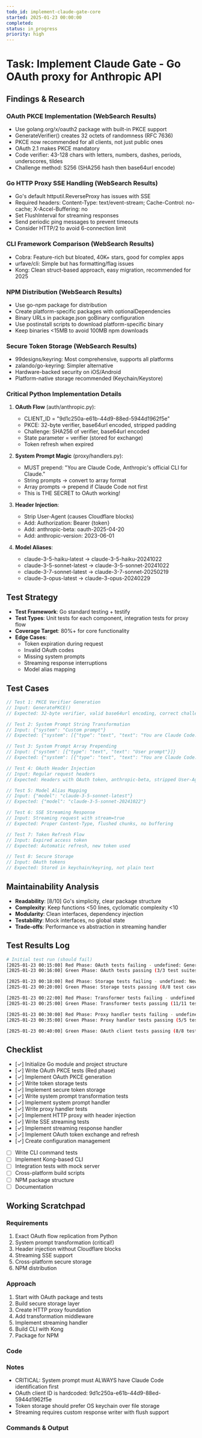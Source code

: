 ```yaml
---
todo_id: implement-claude-gate-core
started: 2025-01-23 00:00:00
completed:
status: in_progress
priority: high
---
```


# Task: Implement Claude Gate - Go OAuth proxy for Anthropic API

## Findings & Research

### OAuth PKCE Implementation (WebSearch Results)
- Use golang.org/x/oauth2 package with built-in PKCE support
- GenerateVerifier() creates 32 octets of randomness (RFC 7636)
- PKCE now recommended for all clients, not just public ones
- OAuth 2.1 makes PKCE mandatory
- Code verifier: 43-128 chars with letters, numbers, dashes, periods, underscores, tildes
- Challenge method: S256 (SHA256 hash then base64url encode)

### Go HTTP Proxy SSE Handling (WebSearch Results)
- Go's default httputil.ReverseProxy has issues with SSE
- Required headers: Content-Type: text/event-stream; Cache-Control: no-cache; X-Accel-Buffering: no
- Set FlushInterval for streaming responses
- Send periodic ping messages to prevent timeouts
- Consider HTTP/2 to avoid 6-connection limit

### CLI Framework Comparison (WebSearch Results)
- Cobra: Feature-rich but bloated, 40K+ stars, good for complex apps
- urfave/cli: Simple but has formatting/flag issues
- Kong: Clean struct-based approach, easy migration, recommended for 2025

### NPM Distribution (WebSearch Results)
- Use go-npm package for distribution
- Create platform-specific packages with optionalDependencies
- Binary URLs in package.json goBinary configuration
- Use postinstall scripts to download platform-specific binary
- Keep binaries <15MB to avoid 100MB npm downloads

### Secure Token Storage (WebSearch Results)
- 99designs/keyring: Most comprehensive, supports all platforms
- zalando/go-keyring: Simpler alternative
- Hardware-backed security on iOS/Android
- Platform-native storage recommended (Keychain/Keystore)

### Critical Python Implementation Details

1. **OAuth Flow** (auth/anthropic.py):
   - CLIENT_ID = "9d1c250a-e61b-44d9-88ed-5944d1962f5e"
   - PKCE: 32-byte verifier, base64url encoded, stripped padding
   - Challenge: SHA256 of verifier, base64url encoded
   - State parameter = verifier (stored for exchange)
   - Token refresh when expired

2. **System Prompt Magic** (proxy/handlers.py):
   - MUST prepend: "You are Claude Code, Anthropic's official CLI for Claude."
   - String prompts → convert to array format
   - Array prompts → prepend if Claude Code not first
   - This is THE SECRET to OAuth working!

3. **Header Injection**:
   - Strip User-Agent (causes Cloudflare blocks)
   - Add: Authorization: Bearer {token}
   - Add: anthropic-beta: oauth-2025-04-20
   - Add: anthropic-version: 2023-06-01

4. **Model Aliases**:
   - claude-3-5-haiku-latest → claude-3-5-haiku-20241022
   - claude-3-5-sonnet-latest → claude-3-5-sonnet-20241022
   - claude-3-7-sonnet-latest → claude-3-7-sonnet-20250219
   - claude-3-opus-latest → claude-3-opus-20240229

## Test Strategy

- **Test Framework**: Go standard testing + testify
- **Test Types**: Unit tests for each component, integration tests for proxy flow
- **Coverage Target**: 80%+ for core functionality
- **Edge Cases**: 
  - Token expiration during request
  - Invalid OAuth codes
  - Missing system prompts
  - Streaming response interruptions
  - Model alias mapping

## Test Cases

```go
// Test 1: PKCE Verifier Generation
// Input: GeneratePKCE()
// Expected: 32-byte verifier, valid base64url encoding, correct challenge

// Test 2: System Prompt String Transformation
// Input: {"system": "Custom prompt"}
// Expected: {"system": [{"type": "text", "text": "You are Claude Code..."}, {"type": "text", "text": "Custom prompt"}]}

// Test 3: System Prompt Array Prepending
// Input: {"system": [{"type": "text", "text": "User prompt"}]}
// Expected: {"system": [{"type": "text", "text": "You are Claude Code..."}, {"type": "text", "text": "User prompt"}]}

// Test 4: OAuth Header Injection
// Input: Regular request headers
// Expected: Headers with OAuth token, anthropic-beta, stripped User-Agent

// Test 5: Model Alias Mapping
// Input: {"model": "claude-3-5-sonnet-latest"}
// Expected: {"model": "claude-3-5-sonnet-20241022"}

// Test 6: SSE Streaming Response
// Input: Streaming request with stream=true
// Expected: Proper Content-Type, flushed chunks, no buffering

// Test 7: Token Refresh Flow
// Input: Expired access token
// Expected: Automatic refresh, new token used

// Test 8: Secure Storage
// Input: OAuth tokens
// Expected: Stored in keychain/keyring, not plain text
```

## Maintainability Analysis

- **Readability**: [8/10] Go's simplicity, clear package structure
- **Complexity**: Keep functions <50 lines, cyclomatic complexity <10
- **Modularity**: Clean interfaces, dependency injection
- **Testability**: Mock interfaces, no global state
- **Trade-offs**: Performance vs abstraction in streaming handler

## Test Results Log

```bash
# Initial test run (should fail)
[2025-01-23 00:15:00] Red Phase: OAuth tests failing - undefined: GeneratePKCE, NewOAuthClient
[2025-01-23 00:16:00] Green Phase: OAuth tests passing (3/3 test suites)

[2025-01-23 00:18:00] Red Phase: Storage tests failing - undefined: NewTokenStorage, TokenInfo
[2025-01-23 00:20:00] Green Phase: Storage tests passing (8/8 test cases)

[2025-01-23 00:22:00] Red Phase: Transformer tests failing - undefined: NewRequestTransformer
[2025-01-23 00:25:00] Green Phase: Transformer tests passing (11/11 test cases)

[2025-01-23 00:30:00] Red Phase: Proxy handler tests failing - undefined: NewProxyHandler
[2025-01-23 00:35:00] Green Phase: Proxy handler tests passing (5/5 test cases)

[2025-01-23 00:40:00] Green Phase: OAuth client tests passing (8/8 test cases)
```

## Checklist

- [✓] Initialize Go module and project structure
- [✓] Write OAuth PKCE tests (Red phase)
- [✓] Implement OAuth PKCE generation
- [✓] Write token storage tests
- [✓] Implement secure token storage
- [✓] Write system prompt transformation tests
- [✓] Implement system prompt handler
- [✓] Write proxy handler tests
- [✓] Implement HTTP proxy with header injection
- [✓] Write SSE streaming tests
- [✓] Implement streaming response handler
- [✓] Implement OAuth token exchange and refresh
- [✓] Create configuration management
- [ ] Write CLI command tests
- [ ] Implement Kong-based CLI
- [ ] Integration tests with mock server
- [ ] Cross-platform build scripts
- [ ] NPM package structure
- [ ] Documentation

## Working Scratchpad

### Requirements
1. Exact OAuth flow replication from Python
2. System prompt transformation (critical!)
3. Header injection without Cloudflare blocks
4. Streaming SSE support
5. Cross-platform secure storage
6. NPM distribution

### Approach
1. Start with OAuth package and tests
2. Build secure storage layer
3. Create HTTP proxy foundation
4. Add transformation middleware
5. Implement streaming handler
6. Build CLI with Kong
7. Package for NPM

### Code

### Notes
- CRITICAL: System prompt must ALWAYS have Claude Code identification first
- OAuth client ID is hardcoded: 9d1c250a-e61b-44d9-88ed-5944d1962f5e
- Token storage should prefer OS keychain over file storage
- Streaming requires custom response writer with flush support

### Commands & Output

```bash

```